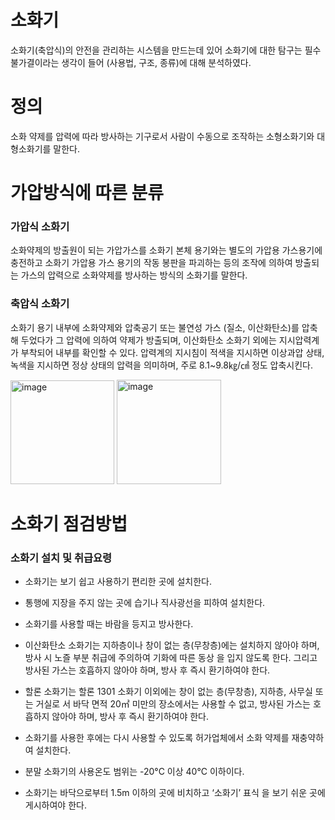 # 소화기
소화기(축압식)의 안전을 관리하는 시스템을 만드는데 있어 소화기에 대한 탐구는 필수불가결이라는 생각이 들어 (사용법, 구조, 종류)에 대해 분석하였다.

# 정의
소화 약제를 압력에 따라 방사하는 기구로서 사람이 수동으로 조작하는 소형소화기와 대형소화기를 말한다.

# 가압방식에 따른 분류
### 가압식 소화기
소화약제의 방출원이 되는 가압가스를 소화기 본체 용기와는 별도의 가압용 가스용기에 충전하고 소화기 가압용 가스 용기의 작동 봉판을 파괴하는 등의 조작에 의하여 방출되는 가스의 압력으로 소화약제를 방사하는 방식의 소화기를 말한다.

### 축압식 소화기
소화기 용기 내부에 소화약제와 압축공기 또는 불연성 가스 (질소, 이산화탄소)를 압축해 두었다가 그 압력에 의하여 약제가 방출되며, 이산화탄소 소화기 외에는 지시압력계가 부착되어 내부를 확인할 수 있다. 압력계의 지시침이 적색을 지시하면 이상과압 상태, 녹색을 지시하면 정상 상태의 압력을 의미하며, 주로 8.1~9.8㎏/㎠ 정도 압축시킨다.


<img width="166" alt="image" src="https://github.com/jjhwan-h/Fire-Extinguisher-Management-System/assets/92563695/8ee234df-c217-4e53-bea5-358e0b09b7b0">
<img width="167" alt="image" src="https://github.com/jjhwan-h/Fire-Extinguisher-Management-System/assets/92563695/a66c49b6-801a-4ffc-8181-16cf0b19e548">





# 소화기 점검방법
### 소화기 설치 및 취급요령 
- 소화기는 보기 쉽고 사용하기 편리한 곳에 설치한다. 

- 통행에 지장을 주지 않는 곳에 습기나 직사광선을 피하여 설치한다. 

- 소화기를 사용할 때는 바람을 등지고 방사한다. 

- 이산화탄소 소화기는 지하층이나 창이 없는 층(무창층)에는 설치하지 않아야 하며, 방사 시 노즐 부분 취급에 주의하여 기화에 따른 동상 을 입지 않도록 한다. 그리고 방사된 가스는 호흡하지 않아야 하며, 방사 후 즉시 환기하여야 한다. 

- 할론 소화기는 할론 1301 소화기 이외에는 창이 없는 층(무창층), 지하층, 사무실 또는 거실로 서 바닥 면적 20㎡ 미만의 장소에서는 사용할 수 없고, 방사된 가스는 호흡하지 않아야 하며, 방사 후 즉시 환기하여야 한다. 

- 소화기를 사용한 후에는 다시 사용할 수 있도록 허가업체에서 소화 약제를 재충약하여 설치한다. 

- 분말 소화기의 사용온도 범위는 -20°C 이상 40°C 이하이다. 

- 소화기는 바닥으로부터 1.5m 이하의 곳에 비치하고 ‘소화기’ 표식 을 보기 쉬운 곳에 게시하여야 한다.
